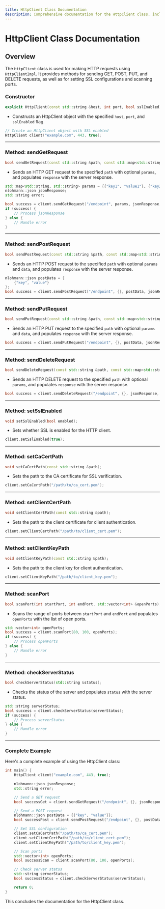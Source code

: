 ```yaml
---
title: HttpClient Class Documentation
description: Comprehensive documentation for the HttpClient class, including constructors, methods for sending HTTP requests, SSL configuration, port scanning, server status checking, and usage examples.
---
```


# HttpClient Class Documentation

## Overview

The `HttpClient` class is used for making HTTP requests using `HttpClientImpl`. It provides methods for sending GET, POST, PUT, and DELETE requests, as well as for setting SSL configurations and scanning ports.

### Constructor

```cpp
explicit HttpClient(const std::string &host, int port, bool sslEnabled);
```

- Constructs an HttpClient object with the specified `host`, `port`, and `sslEnabled` flag.

```cpp
// Create an HttpClient object with SSL enabled
HttpClient client("example.com", 443, true);
```

---

### Method: sendGetRequest

```cpp
bool sendGetRequest(const std::string &path, const std::map<std::string, std::string> &params, nlohmann::json &response, std::string &err);
```

- Sends an HTTP GET request to the specified `path` with optional `params`, and populates `response` with the server response.

```cpp
std::map<std::string, std::string> params = {{"key1", "value1"}, {"key2", "value2"}};
nlohmann::json jsonResponse;
std::string error;

bool success = client.sendGetRequest("/endpoint", params, jsonResponse, error);
if (success) {
    // Process jsonResponse
} else {
    // Handle error
}
```

---

### Method: sendPostRequest

```cpp
bool sendPostRequest(const std::string &path, const std::map<std::string, std::string> &params, const nlohmann::json &data, nlohmann::json &response, std::string &err);
```

- Sends an HTTP POST request to the specified `path` with optional `params` and `data`, and populates `response` with the server response.

```cpp
nlohmann::json postData = {
    {"key", "value"}
};
bool success = client.sendPostRequest("/endpoint", {}, postData, jsonResponse, error);
```

---

### Method: sendPutRequest

```cpp
bool sendPutRequest(const std::string &path, const std::map<std::string, std::string> &params, const nlohmann::json &data, nlohmann::json &response, std::string &err);
```

- Sends an HTTP PUT request to the specified `path` with optional `params` and `data`, and populates `response` with the server response.

```cpp
bool success = client.sendPutRequest("/endpoint", {}, postData, jsonResponse, error);
```

---

### Method: sendDeleteRequest

```cpp
bool sendDeleteRequest(const std::string &path, const std::map<std::string, std::string> &params, nlohmann::json &response, std::string &err);
```

- Sends an HTTP DELETE request to the specified `path` with optional `params`, and populates `response` with the server response.

```cpp
bool success = client.sendDeleteRequest("/endpoint", {}, jsonResponse, error);
```

---

### Method: setSslEnabled

```cpp
void setSslEnabled(bool enabled);
```

- Sets whether SSL is enabled for the HTTP client.

```cpp
client.setSslEnabled(true);
```

---

### Method: setCaCertPath

```cpp
void setCaCertPath(const std::string &path);
```

- Sets the path to the CA certificate for SSL verification.

```cpp
client.setCaCertPath("/path/to/ca_cert.pem");
```

---

### Method: setClientCertPath

```cpp
void setClientCertPath(const std::string &path);
```

- Sets the path to the client certificate for client authentication.

```cpp
client.setClientCertPath("/path/to/client_cert.pem");
```

---

### Method: setClientKeyPath

```cpp
void setClientKeyPath(const std::string &path);
```

- Sets the path to the client key for client authentication.

```cpp
client.setClientKeyPath("/path/to/client_key.pem");
```

---

### Method: scanPort

```cpp
bool scanPort(int startPort, int endPort, std::vector<int> &openPorts);
```

- Scans the range of ports between `startPort` and `endPort` and populates `openPorts` with the list of open ports.

```cpp
std::vector<int> openPorts;
bool success = client.scanPort(80, 100, openPorts);
if (success) {
    // Process openPorts
} else {
    // Handle error
}
```

---

### Method: checkServerStatus

```cpp
bool checkServerStatus(std::string &status);
```

- Checks the status of the server and populates `status` with the server status.

```cpp
std::string serverStatus;
bool success = client.checkServerStatus(serverStatus);
if (success) {
    // Process serverStatus
} else {
    // Handle error
}
```

---

### Complete Example

Here's a complete example of using the HttpClient class:

```cpp
int main() {
    HttpClient client("example.com", 443, true);

    nlohmann::json jsonResponse;
    std::string error;

    // Send a GET request
    bool successGet = client.sendGetRequest("/endpoint", {}, jsonResponse, error);

    // Send a POST request
    nlohmann::json postData = {{"key", "value"}};
    bool successPost = client.sendPostRequest("/endpoint", {}, postData, jsonResponse, error);

    // Set SSL configuration
    client.setCaCertPath("/path/to/ca_cert.pem");
    client.setClientCertPath("/path/to/client_cert.pem");
    client.setClientKeyPath("/path/to/client_key.pem");

    // Scan ports
    std::vector<int> openPorts;
    bool successScan = client.scanPort(80, 100, openPorts);

    // Check server status
    std::string serverStatus;
    bool successStatus = client.checkServerStatus(serverStatus);

    return 0;
}
```

This concludes the documentation for the HttpClient class.
